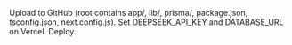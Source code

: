 Upload to GitHub (root contains app/, lib/, prisma/, package.json, tsconfig.json, next.config.js). Set DEEPSEEK_API_KEY and DATABASE_URL on Vercel. Deploy.

